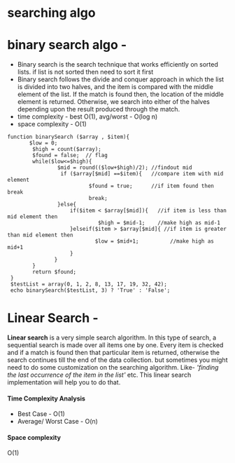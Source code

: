 # searching algo
# binary search  algo -
- Binary search is the search technique that works efficiently on sorted lists. if list is not sorted then need to sort it first
- Binary search follows the divide and conquer approach in which the list is divided into two halves, and the item is compared with the middle element of the list. If the match is found then, the location of the middle element is returned. Otherwise, we search into either of the halves depending upon the result produced through the match.
- time complexity - best O(1), avg/worst - O(log n)
- space complexity - O(1)
```
function binarySearch ($array , $item){
       $low = 0;
        $high = count($array);
        $found = false;  // flag
        while($low<=$high){
                $mid = round(($low+$high)/2); //findout mid
                 if ($array[$mid] ==$item){   //compare item with mid element
                          $found = true;      //if item found then break 
                          break;
                }else{
                    if($item < $array[$mid]){   //if item is less than mid element then 
                             $high = $mid-1;    //make high as mid-1
                    }elseif($item > $array[$mid]{ //if item is greater than mid element then 
                            $low = $mid+1;          //make high as mid+1
                    }
               }
        }
        return $found;
 }
 $testList = array(0, 1, 2, 8, 13, 17, 19, 32, 42);
 echo binarySearch($testList, 3) ? 'True' : 'False';
```
# Linear Search -

**Linear search** is a very simple search algorithm. In this type of search, a sequential search is made over all items one by one. Every item is checked and if a match is found then that particular item is returned, otherwise the search continues till the end of the data collection.
but sometimes you might need to do some customization on the searching algorithm. Like- *'finding the last occurrence of the item in the list'* etc. This linear search implementation will help you to do that.

#### Time Complexity Analysis
- Best Case - O(1)
- Average/ Worst Case - O(n)
#### Space complexity 
O(1)
